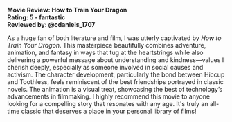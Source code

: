 **Movie Review: How to Train Your Dragon**  
**Rating: 5 - fantastic**  
**Reviewed by: @cdaniels_1707**

As a huge fan of both literature and film, I was utterly captivated by *How to Train Your Dragon*. This masterpiece beautifully combines adventure, animation, and fantasy in ways that tug at the heartstrings while also delivering a powerful message about understanding and kindness—values I cherish deeply, especially as someone involved in social causes and activism. The character development, particularly the bond between Hiccup and Toothless, feels reminiscent of the best friendships portrayed in classic novels. The animation is a visual treat, showcasing the best of technology’s advancements in filmmaking. I highly recommend this movie to anyone looking for a compelling story that resonates with any age. It's truly an all-time classic that deserves a place in your personal library of films!